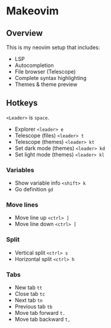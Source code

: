 # Makeovim

## Overview

This is my neovim setup that includes:

- LSP
- Autocompletion
- File browser (Telescope)
- Complete syntax highlighting
- Themes & theme preview

## Hotkeys

`<Leader>` is `space`.

- Explorer `<leader> e`
- Telescope (files) `<leader> t`
- Telescope (themes) `<leader> kt`
- Set dark mode (themes) `<leader> kd`
- Set light mode (themes) `<leader> kl`

### Variables

- Show variable info `<shift> k`
- Go definition `gd`

### Move lines

- Move line up `<ctrl> ]`
- Move line down `<ctrl> [`

### Split

- Vertical split `<ctrl> s`
- Horizontal split `<ctrl> h`

### Tabs

- New tab `tt`
- Close tab `tc`
- Next tab `tn`
- Previous tab `tb`
- Move tab forward `t.`
- Move tab backward `t,`
